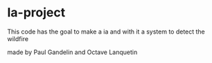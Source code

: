 # Ia-project

This code has the goal to make a ia and with it a system to detect the wildfire

made by Paul Gandelin and Octave Lanquetin

